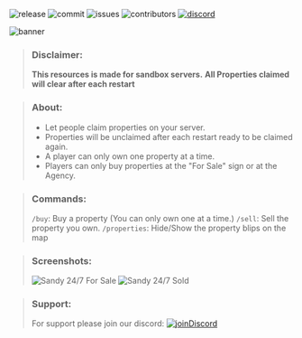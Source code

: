 ![release](https://img.shields.io/github/release/Prefech/Prefech_Properties.png)
![commit](https://img.shields.io/github/last-commit/Prefech/Prefech_Properties)
![issues](https://img.shields.io/github/issues/Prefech/Prefech_Properties.png)
![contributors](https://img.shields.io/github/contributors/Prefech/Prefech_Properties.png)
[![discord](https://discordapp.com/api/guilds/721339695199682611/widget.png)](https://discord.gg/prefech)

![banner](https://prefech.com/i/Prefech%20Properties.png)
> ### Disclaimer:
> **This resources is made for sandbox servers.**
> **All Properties claimed will clear after each restart**

> ### About:
> - Let people claim properties on your server.
> - Properties will be unclaimed after each restart ready to be claimed again.
> - A player can only own one property at a time.
> - Players can only buy properties at the "For Sale" sign or at the Agency.

> ### Commands:
> `/buy`: Buy a property (You can only own one at a time.)
> `/sell`: Sell the property you own.
> `/properties`: Hide/Show the property blips on the map

> ### Screenshots:
> ![Sandy 24/7 For Sale](https://prefech.com/i/5af880b0-3e53-4bef-9d54-5ce35ddbc086)
> ![Sandy 24/7 Sold](https://prefech.com/i/770c7ff4-f43e-4f30-b0e7-942a126e2078)

> ### Support:
> For support please join our discord:
> [![joinDiscord](https://prefech.com/i/joinDiscord)](https://discord.gg/prefech)